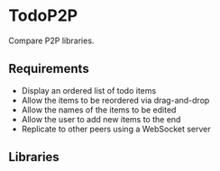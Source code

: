 # TodoP2P

Compare P2P libraries.

## Requirements

- Display an ordered list of todo items
- Allow the items to be reordered via drag-and-drop
- Allow the names of the items to be edited
- Allow the user to add new items to the end
- Replicate to other peers using a WebSocket server

## Libraries
